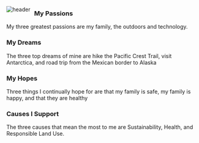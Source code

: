 <img src="./media/title.gif"
     alt="header"
     style="float: left; margin-right: 10px;" />

### My Passions
My three greatest passions are my family, the outdoors and technology.

### My Dreams
The three top dreams of mine are hike the Pacific Crest Trail, visit Antarctica, and road trip from the Mexican border to Alaska

### My Hopes
Three things I continually hope for are that my family is safe, my family is happy, and that they are healthy

### Causes I Support
The three causes that mean the most to me are Sustainability, Health, and Responsible Land Use.
